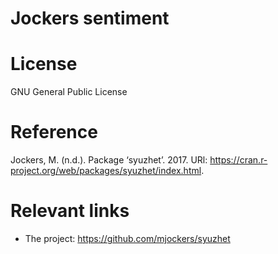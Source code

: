 # Jockers sentiment

# License

GNU General Public License

# Reference

Jockers, M. (n.d.). Package ‘syuzhet’. 2017. URl: https://cran.r-project.org/web/packages/syuzhet/index.html.


# Relevant links

+ The project: https://github.com/mjockers/syuzhet
